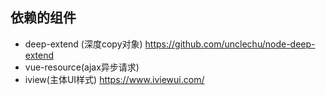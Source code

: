 ## 依赖的组件
- deep-extend (深度copy对象)
https://github.com/unclechu/node-deep-extend
- vue-resource(ajax异步请求)
- iview(主体UI样式)
https://www.iviewui.com/
